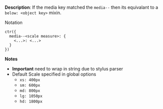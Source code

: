 __Description__: If the media key matched the `media--` then its equivalant to a `below: <object key>` mixin.

Notation
```
ctr({
  media--<scale measure>: {
    <...>: <...>
  }
})
```

__Notes__

+ __Important__ need to wrap in string due to stylus parser
+ Default Scale specified in global options
    + `xs: 400px`
    + `sm: 600px`
    + `md: 800px`
    + `lg: 1050px`
    + `hd: 1800px`
